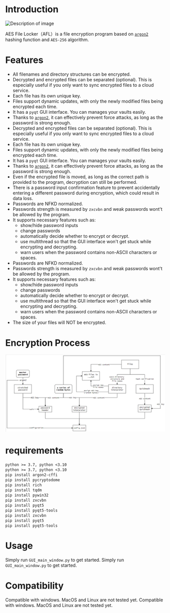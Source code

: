 # Introduction

<img src="src/assets/AFL_icon.ico" alt="Description of image" width="100" height="auto">

AES File Locker（AFL）is a file encryption program based on [`argon2`](https://github.com/p-h-c/phc-winner-argon2) hashing function and `AES-256` algorithm.

# Features

- All filenames and directory structures can be encrypted.
- Decrypted and encrypted files can be separated (optional). This is especially useful if you only want to sync encrypted files to a cloud service.
- Each file has its own unique key.
- Files support dynamic updates, with only the newly modified files being encrypted each time.
- It has a `pyqt` GUI interface. You can manages your vaults easily.
- Thanks to [`argon2`](https://github.com/p-h-c/phc-winner-argon2), it can effectively prevent force attacks, as long as the password is strong enough.
- Decrypted and encrypted files can be separated (optional). This is especially useful if you only want to sync encrypted files to a cloud service.
- Each file has its own unique key.
- Files support dynamic updates, with only the newly modified files being encrypted each time.
- It has a `pyqt` GUI interface. You can manages your vaults easily.
- Thanks to [`argon2`](https://github.com/p-h-c/phc-winner-argon2), it can effectively prevent force attacks, as long as the password is strong enough.
- Even if the encrypted file is moved, as long as the correct path is provided to the program, decryption can still be performed.
- There is a password input confirmation feature to prevent accidentally entering a different password during encryption, which could result in data loss.
- Passwords are NFKD normalized.
- Passwords strength is measured by `zxcvbn` and weak passwords wont't be allowed by the program.
- It supports necessary features such as:
  - show/hide password inputs
  - change passwords
  - automatically decide whether to encrypt or decrypt.
  - use multithread so that the GUI interface won't get stuck while encrypting and decrypting.
  - warn users when the password contains non-ASCII characters or spaces.
- Passwords are NFKD normalized.
- Passwords strength is measured by `zxcvbn` and weak passwords wont't be allowed by the program.
- It supports necessary features such as:
  - show/hide password inputs
  - change passwords
  - automatically decide whether to encrypt or decrypt.
  - use multithread so that the GUI interface won't get stuck while encrypting and decrypting.
  - warn users when the password contains non-ASCII characters or spaces.
- The size of your files will NOT be encrypted.

# Encryption Process

![AFL explained](AFL%20explained.png)

# requirements

```
python >= 3.7, python <3.10
python >= 3.7, python <3.10
pip install argon2-cffi
pip install pycryptodome
pip install rich
pip install tqdm
pip install pywin32
pip install zxcvbn
pip install pyqt5
pip install pyqt5-tools
pip install zxcvbn
pip install pyqt5
pip install pyqt5-tools
```
# Usage

Simply run `GUI_main_window.py` to get started.
Simply run `GUI_main_window.py` to get started.

# Compatibility

Compatible with windows. MacOS and Linux are not tested yet.
Compatible with windows. MacOS and Linux are not tested yet.